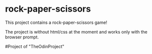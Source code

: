 # rock-paper-scissors

This project contains a rock-paper-scissors game!

The project is without html/css at the moment and works only with the browser prompt.

#Project of "TheOdinProject"
